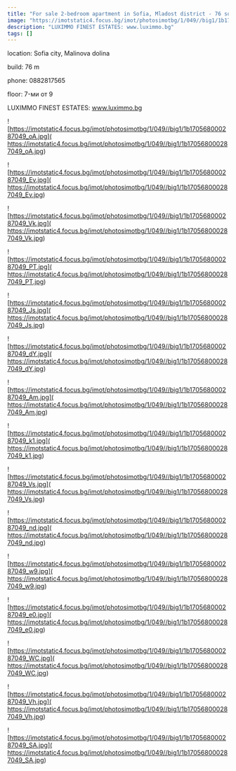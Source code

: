 ```yaml
---
title: "For sale 2-bedroom apartment in Sofia, Mladost district - 76 sq.m / 142000 EUR :: imot.bg Ad"
image: "https://imotstatic4.focus.bg/imot/photosimotbg/1/049//big1/1b170568000287049_Go.jpg"
description: "LUXIMMO FINEST ESTATES: www.luximmo.bg"
tags: []
---
```


location: Sofia city, Malinova dolina

build: 76 m

phone: 0882817565

floor: 7-ми от 9

LUXIMMO FINEST ESTATES: www.luximmo.bg


![https://imotstatic4.focus.bg/imot/photosimotbg/1/049//big1/1b170568000287049_oA.jpg]( https://imotstatic4.focus.bg/imot/photosimotbg/1/049//big1/1b170568000287049_oA.jpg)


![https://imotstatic4.focus.bg/imot/photosimotbg/1/049//big1/1b170568000287049_Ev.jpg]( https://imotstatic4.focus.bg/imot/photosimotbg/1/049//big1/1b170568000287049_Ev.jpg)


![https://imotstatic4.focus.bg/imot/photosimotbg/1/049//big1/1b170568000287049_Vk.jpg]( https://imotstatic4.focus.bg/imot/photosimotbg/1/049//big1/1b170568000287049_Vk.jpg)


![https://imotstatic4.focus.bg/imot/photosimotbg/1/049//big1/1b170568000287049_PT.jpg]( https://imotstatic4.focus.bg/imot/photosimotbg/1/049//big1/1b170568000287049_PT.jpg)


![https://imotstatic4.focus.bg/imot/photosimotbg/1/049//big1/1b170568000287049_Js.jpg]( https://imotstatic4.focus.bg/imot/photosimotbg/1/049//big1/1b170568000287049_Js.jpg)


![https://imotstatic4.focus.bg/imot/photosimotbg/1/049//big1/1b170568000287049_dY.jpg]( https://imotstatic4.focus.bg/imot/photosimotbg/1/049//big1/1b170568000287049_dY.jpg)


![https://imotstatic4.focus.bg/imot/photosimotbg/1/049//big1/1b170568000287049_Am.jpg]( https://imotstatic4.focus.bg/imot/photosimotbg/1/049//big1/1b170568000287049_Am.jpg)


![https://imotstatic4.focus.bg/imot/photosimotbg/1/049//big1/1b170568000287049_k1.jpg]( https://imotstatic4.focus.bg/imot/photosimotbg/1/049//big1/1b170568000287049_k1.jpg)


![https://imotstatic4.focus.bg/imot/photosimotbg/1/049//big1/1b170568000287049_Vs.jpg]( https://imotstatic4.focus.bg/imot/photosimotbg/1/049//big1/1b170568000287049_Vs.jpg)


![https://imotstatic4.focus.bg/imot/photosimotbg/1/049//big1/1b170568000287049_nd.jpg]( https://imotstatic4.focus.bg/imot/photosimotbg/1/049//big1/1b170568000287049_nd.jpg)


![https://imotstatic4.focus.bg/imot/photosimotbg/1/049//big1/1b170568000287049_w9.jpg]( https://imotstatic4.focus.bg/imot/photosimotbg/1/049//big1/1b170568000287049_w9.jpg)


![https://imotstatic4.focus.bg/imot/photosimotbg/1/049//big1/1b170568000287049_e0.jpg]( https://imotstatic4.focus.bg/imot/photosimotbg/1/049//big1/1b170568000287049_e0.jpg)


![https://imotstatic4.focus.bg/imot/photosimotbg/1/049//big1/1b170568000287049_WC.jpg]( https://imotstatic4.focus.bg/imot/photosimotbg/1/049//big1/1b170568000287049_WC.jpg)


![https://imotstatic4.focus.bg/imot/photosimotbg/1/049//big1/1b170568000287049_Vh.jpg]( https://imotstatic4.focus.bg/imot/photosimotbg/1/049//big1/1b170568000287049_Vh.jpg)


![https://imotstatic4.focus.bg/imot/photosimotbg/1/049//big1/1b170568000287049_SA.jpg]( https://imotstatic4.focus.bg/imot/photosimotbg/1/049//big1/1b170568000287049_SA.jpg)


